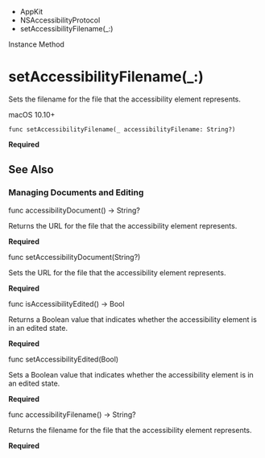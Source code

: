 

- AppKit
- NSAccessibilityProtocol
-  setAccessibilityFilename(\_:) 

Instance Method

# setAccessibilityFilename(\_:)

Sets the filename for the file that the accessibility element represents.

macOS 10.10+

``` source
func setAccessibilityFilename(_ accessibilityFilename: String?)
```

**Required**

## See Also

### Managing Documents and Editing

func accessibilityDocument() -> String?

Returns the URL for the file that the accessibility element represents.

**Required**

func setAccessibilityDocument(String?)

Sets the URL for the file that the accessibility element represents.

**Required**

func isAccessibilityEdited() -> Bool

Returns a Boolean value that indicates whether the accessibility element is in an edited state.

**Required**

func setAccessibilityEdited(Bool)

Sets a Boolean value that indicates whether the accessibility element is in an edited state.

**Required**

func accessibilityFilename() -> String?

Returns the filename for the file that the accessibility element represents.

**Required**

